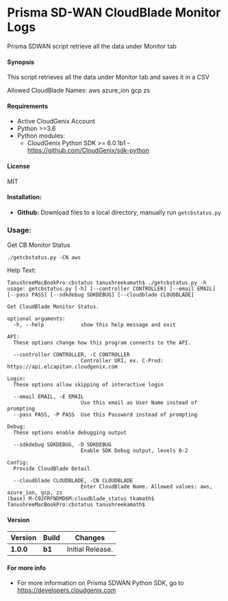 # Prisma SD-WAN CloudBlade Monitor Logs
Prisma SDWAN script retrieve all the data under Monitor tab

#### Synopsis
This script retrieves all the data under Monitor tab and saves it in a CSV

Allowed CloudBlade Names:
aws
azure_ion
gcp
zs


#### Requirements
* Active CloudGenix Account
* Python >=3.6
* Python modules:
    * CloudGenix Python SDK >= 6.0.1b1 - <https://github.com/CloudGenix/sdk-python>

#### License
MIT

#### Installation:
 - **Github:** Download files to a local directory, manually run `getcbstatus.py` 

### Usage:
Get CB Monitor Status
```
./getcbstatus.py -CN aws
```

Help Text:
```angular2
TanushreeMacBookPro:cbstatus tanushreekamath$ ./getcbstatus.py -h
usage: getcbstatus.py [-h] [--controller CONTROLLER] [--email EMAIL] [--pass PASS] [--sdkdebug SDKDEBUG] [--cloudblade CLOUDBLADE]

Get CloudBlade Monitor Status.

optional arguments:
  -h, --help            show this help message and exit

API:
  These options change how this program connects to the API.

  --controller CONTROLLER, -C CONTROLLER
                        Controller URI, ex. C-Prod: https://api.elcapitan.cloudgenix.com

Login:
  These options allow skipping of interactive login

  --email EMAIL, -E EMAIL
                        Use this email as User Name instead of prompting
  --pass PASS, -P PASS  Use this Password instead of prompting

Debug:
  These options enable debugging output

  --sdkdebug SDKDEBUG, -D SDKDEBUG
                        Enable SDK Debug output, levels 0-2

Config:
  Provide CloudBlade Detail

  --cloudblade CLOUDBLADE, -CN CLOUDBLADE
                        Enter CloudBlade Name. Allowed values: aws, azure_ion, gcp, zs
(base) M-C02FRFNDMD6M:cloudblade_status tkamath$ 
TanushreeMacBookPro:cbstatus tanushreekamath$

```

#### Version
| Version | Build | Changes |
| ------- | ----- | ------- |
| **1.0.0** | **b1** | Initial Release. |


#### For more info
 * For more information on Prisma SDWAN Python SDK, go to https://developers.cloudgenix.com
 
